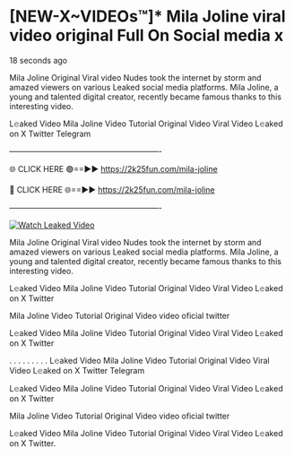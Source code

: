 # [NEW-X~VIDEOs™]* Mila Joline viral video original Full On Social media x

18 seconds ago

Mila Joline Original Viral video Nudes took the internet by storm and amazed viewers on various Leaked social media platforms. Mila Joline, a young and talented digital creator, recently became famous thanks to this interesting video.

L𝚎aked Video Mila Joline Video Tutorial Original Video Viral Video L𝚎aked on X Twitter Telegram

———————————————————-

🌐 CLICK HERE 🟢==►► https://2k25fun.com/mila-joline

🔴 CLICK HERE 🌐==►► https://2k25fun.com/mila-joline

———————————————————-

[![Watch Leaked Video](https://miro.medium.com/v2/resize:fit:828/format:webp/1*cilzJN44JGOrTw9NJCrNHA.gif "Watch Leaked Video")](https://2k25fun.com/mila-joline)

Mila Joline Original Viral video Nudes took the internet by storm and amazed viewers on various Leaked social media platforms. Mila Joline, a young and talented digital creator, recently became famous thanks to this interesting video.

L𝚎aked Video Mila Joline Video Tutorial Original Video Viral Video L𝚎aked on X Twitter

Mila Joline Video Tutorial Original Video video oficial twitter

L𝚎aked Video Mila Joline Video Tutorial Original Video Viral Video L𝚎aked on X Twitter

. . . . . . . . . L𝚎aked Video Mila Joline Video Tutorial Original Video Viral Video L𝚎aked on X Twitter Telegram

L𝚎aked Video Mila Joline Video Tutorial Original Video Viral Video L𝚎aked on X Twitter

Mila Joline Video Tutorial Original Video video oficial twitter

L𝚎aked Video Mila Joline Video Tutorial Original Video Viral Video L𝚎aked on X Twitter.
